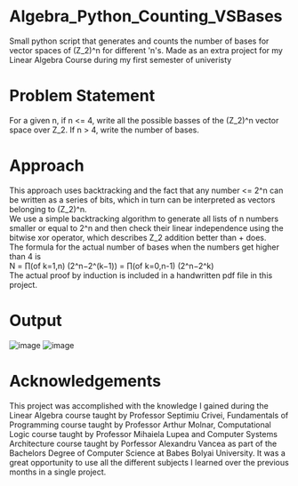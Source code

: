 # Algebra_Python_Counting_VSBases
Small python script that generates and counts the number of bases for vector spaces of (Z_2)^n for different 'n's. Made as an extra project for my Linear Algebra Course during my first semester of univeristy
# Problem Statement
For a given n, if n <= 4, write all the possible basses of the (Z_2)^n vector space over Z_2. If n > 4, write the number of bases.
# Approach
This approach uses backtracking and the fact that any number <= 2^n can be written as a series of bits, which in turn can be interpreted as vectors belonging to (Z_2)^n.  
We use a simple backtracking algorithm to generate all lists of n numbers smaller or equal to 2^n and then check their linear independence using the bitwise xor operator, which describes Z_2 addition better than + does.  
The formula for the actual number of bases when the numbers get higher than 4 is  
N = ∏(of k=1,n) ​(2^n−2^(k−1)) = ∏(of k=0,n-1) ​(2^n−2^k)  
The actual proof by induction is included in a handwritten pdf file in this project.
# Output
![image](https://github.com/victors3136/Algebra_Python_Counting_VSBases/assets/115093754/9266a4f0-65dd-4550-a9ec-1eadbe4e0755)
![image](https://github.com/victors3136/Algebra_Python_Counting_VSBases/assets/115093754/055ba46c-5228-48f4-8e7f-28d9eba2dc8c)

# Acknowledgements
This project was accomplished with the knowledge I gained during the Linear Algebra course taught by Professor Septimiu Crivei, Fundamentals of Programming course taught by Professor Arthur Molnar, Computational Logic course taught by Professor Mihaiela Lupea and Computer Systems Architecture course taught by Porfessor Alexandru Vancea as part of the Bachelors Degree of Computer Science at Babes Bolyai University. It was a great opportunity to use all the different subjects I learned over the previous months in a single project.

